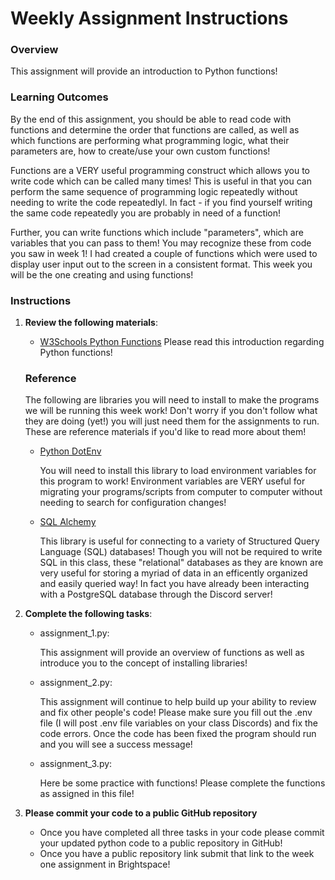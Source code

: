 # Weekly Assignment Instructions


### Overview
This assignment will provide an introduction to Python functions!

### Learning Outcomes
By the end of this assignment, you should be able to read code with functions and determine the order that functions are called, as well as which functions are performing what programming logic, what their parameters are, how to create/use your own custom functions!

Functions are a VERY useful programming construct which allows you to write code which can be called many times!  This is useful in that you can perform the same sequence of programming logic repeatedly without needing to write the code repeatedlyl.  In fact - if you find yourself writing the same code repeatedly you are probably in need of a function!  

Further, you can write functions which include "parameters", which are variables that you can pass to them!  You may recognize these from code you saw in week 1!  I had created a couple of functions which were used to display user input out to the screen in a consistent format.  This week you will be the one creating and using functions!

### Instructions
1. **Review the following materials**:

   - [W3Schools Python Functions]([https://www.w3schools.com/python/default.asp](https://www.w3schools.com/python/python_functions.asp))
        Please read this introduction regarding Python functions!

   ### Reference

   The following are libraries you will need to install to make the programs we will be running this week work!  Don't worry if you don't follow what they are doing (yet!) you will just need them for the assignments to run.  These are reference materials if you'd like to read more about them!

   - [Python DotEnv](https://pypi.org/project/python-dotenv/)
        
        You will need to install this library to load environment variables for this program to work!  Environment variables are VERY useful for migrating your programs/scripts from computer to computer without needing to search for configuration changes! 

   - [SQL Alchemy](https://www.sqlalchemy.org/)

        This library is useful for connecting to a variety of Structured Query Language (SQL) databases! Though you will not be required to write SQL in this class, these "relational" databases as they are known are very useful for storing a myriad of data in an efficently organized and easily queried way!  In fact you have already been interacting with a PostgreSQL database through the Discord server! 


3. **Complete the following tasks**:
   - assignment_1.py:
     
       This assignment will provide an overview of functions as well as introduce you to the concept of installing libraries!
       
   - assignment_2.py:
     
       This assignment will continue to help build up your ability to review and fix other people's code!  Please make sure you fill out the .env file (I will post .env file variables on your class Discords) 
       and fix the code errors.  Once the code has been fixed the program should run and you will see a success message!
   - assignment_3.py:
     
       Here be some practice with functions!  Please complete the functions as assigned in this file!
   
4. **Please commit your code to a public GitHub repository**
    - Once you have completed all three tasks in your code please commit your updated python code to a public repository in GitHub!
    - Once you have a public repository link submit that link to the week one assignment in Brightspace!
